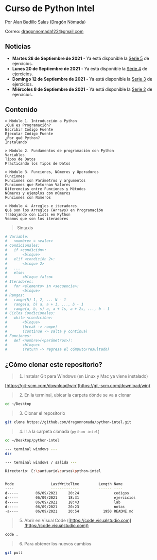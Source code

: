 # Curso de Python Intel

Por [Alan Badillo Salas (Dragón Nómada)](mailto://dragonnomada123@gmail.com)

Correo: [dragonnomada123@gmail.com](mailto://dragonnomada123@gmail.com)

## Noticias

* **Martes 28 de Septiembre de 2021** - Ya está disponible la [Serie 5](./ejercicios/serie-5.md) de ejercicios.
* **Lunes 20 de Septiembre de 2021** - Ya está disponible la [Serie 4](./ejercicios/serie-4.md) de ejercicios.
* **Domingo 12 de Septiembre de 2021** - Ya está disponible la [Serie 3](./ejercicios/serie-3.md) de ejercicios.
* **Miércoles 8 de Septiembre de 2021** - Ya está disponible la [Serie 2](./ejercicios/serie-2.md) de ejercicios.

## Contenido

```text
> Módulo 1. Introducción a Python
¿Qué es Programación?
Escribir Código Fuente
Ejecutar Código Fuente
¿Por qué Python?
Instalando

> Módulo 2. Fundamentos de programación con Python
Variables
Tipos de Datos
Practicando los Tipos de Datos

> Módulo 3. Funciones, Números y Operadores
Funciones
Funciones con Parámetros y argumentos
Funciones que Retornan Valores
Diferencias entre Funciones y Métodos
Números y ejemplos con números
Funciones con Números

> Módulo 4. Arreglos e iteradores
Qué son los Arreglos (Arrays) en Programación
Trabajando con Lists en Python
Veamos que son los iteradores
```

> Sintaxis

```py
# Variable: 
#   <nombre> = <valor>
# Condicionales: 
#   if <condición>: 
#       <bloque>
#   elif <condición 2>:
#       <bloque 2> 
#   ... 
#   else: 
#       <bloque falso>
# Iteradores: 
#   for <elemento> in <secuencia>:
#       <bloque>
# Rangos: 
#   range(N) 1, 2, ... N - 1
#   range(a, b) a, a + 1, ..., b - 1
#   range(a, b, s) a, a + 1s, a + 2s, ..., b - 1
# Ciclos Condicionales: 
#   while <condición>:
#       <bloque> 
#       (break -> rompe)
#       (continue -> salta y continua)
# Funciones:
#   def <nombre>(<parámetros>):
#       <bloque>
#       (return -> regresa el cómputo/resultado)
```

## ¿Cómo clonar este repositorio?

> 1. Instalar Git para Windows (en Linux y Mac ya viene instalado)

[https://git-scm.com/download/win](https://git-scm.com/download/win)

> 2. En la terminal, ubicar la carpeta dónde se va a clonar

```bash
cd ~/Desktop
```

> 3. Clonar el repositorio

```bash
git clone https://github.com/dragonnomada/python-intel.git
```

> 4. Ir a la carpeta clonada (`python-intel`)

```bash
cd ~/Desktop/python-intel

--- terminal windows ---
dir

--- terminal windows / salida ---

Directorio: E:\santuario\cursos\python-intel


Mode                 LastWriteTime         Length Name
----                 -------------         ------ ----
d-----        06/09/2021     20:24                codigos
d-----        06/09/2021     18:31                ejercicios
d-----        06/09/2021     18:43                lab
d-----        06/09/2021     20:23                notas
-a----        06/09/2021     20:54           1950 README.md
```

> 5. Abrir en Visual Code ([https://code.visualstudio.com](https://code.visualstudio.com))

```bash
code .
```

> 6. Para obtener los nuevos cambios

```bash
git pull
```